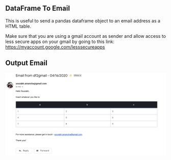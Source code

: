 ## DataFrame To Email

This is useful to send a pandas dataframe object to an email address as a HTML table.

Make sure that you are using a gmail account as sender and allow access to less secure apps on your gmail by going to this link: https://myaccount.google.com/lesssecureapps

## Output Email

![](Output.png)
